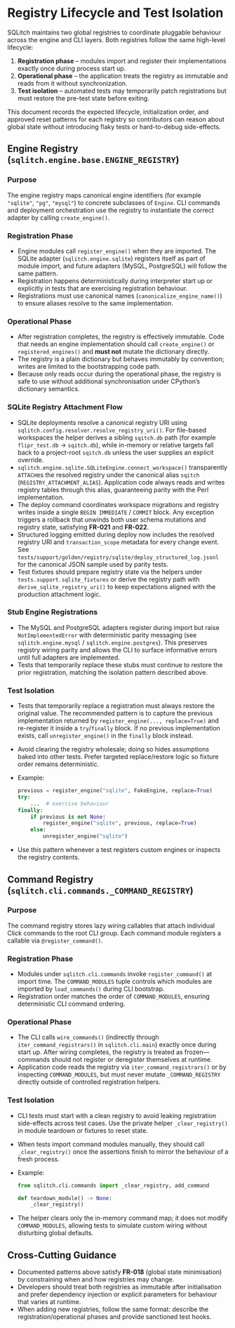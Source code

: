 # Registry Lifecycle and Test Isolation

SQLitch maintains two global registries to coordinate pluggable behaviour across the engine and CLI layers. Both registries follow the same high-level lifecycle:

1. **Registration phase** – modules import and register their implementations exactly once during process start up.
2. **Operational phase** – the application treats the registry as immutable and reads from it without synchronization.
3. **Test isolation** – automated tests may temporarily patch registrations but must restore the pre-test state before exiting.

This document records the expected lifecycle, initialization order, and approved reset patterns for each registry so contributors can reason about global state without introducing flaky tests or hard-to-debug side-effects.

## Engine Registry (`sqlitch.engine.base.ENGINE_REGISTRY`)

### Purpose
The engine registry maps canonical engine identifiers (for example `"sqlite"`, `"pg"`, `"mysql"`) to concrete subclasses of `Engine`. CLI commands and deployment orchestration use the registry to instantiate the correct adapter by calling `create_engine()`.

### Registration Phase
- Engine modules call `register_engine()` when they are imported. The SQLite adapter (`sqlitch.engine.sqlite`) registers itself as part of module import, and future adapters (MySQL, PostgreSQL) will follow the same pattern.
- Registration happens deterministically during interpreter start up or explicitly in tests that are exercising registration behaviour.
- Registrations must use canonical names (`canonicalize_engine_name()`) to ensure aliases resolve to the same implementation.

### Operational Phase
- After registration completes, the registry is effectively immutable. Code that needs an engine implementation should call `create_engine()` or `registered_engines()` and **must not** mutate the dictionary directly.
- The registry is a plain dictionary but behaves immutably by convention; writes are limited to the bootstrapping code path.
- Because only reads occur during the operational phase, the registry is safe to use without additional synchronisation under CPython’s dictionary semantics.

### SQLite Registry Attachment Flow
- SQLite deployments resolve a canonical registry URI using `sqlitch.config.resolver.resolve_registry_uri()`. For file-based workspaces the helper derives a sibling `sqitch.db` path (for example `flipr_test.db` → `sqitch.db`), while in-memory or relative targets fall back to a project-root `sqitch.db` unless the user supplies an explicit override.
- `sqlitch.engine.sqlite.SQLiteEngine.connect_workspace()` transparently `ATTACH`es the resolved registry under the canonical alias `sqitch` (`REGISTRY_ATTACHMENT_ALIAS`). Application code always reads and writes registry tables through this alias, guaranteeing parity with the Perl implementation.
- The deploy command coordinates workspace migrations and registry writes inside a single `BEGIN IMMEDIATE` / `COMMIT` block. Any exception triggers a rollback that unwinds both user schema mutations and registry state, satisfying **FR-021** and **FR-022**.
- Structured logging emitted during deploy now includes the resolved registry URI and `transaction_scope` metadata for every change event. See `tests/support/golden/registry/sqlite/deploy_structured_log.jsonl` for the canonical JSON sample used by parity tests.
- Test fixtures should prepare registry state via the helpers under `tests.support.sqlite_fixtures` or derive the registry path with `derive_sqlite_registry_uri()` to keep expectations aligned with the production attachment logic.

### Stub Engine Registrations
- The MySQL and PostgreSQL adapters register during import but raise `NotImplementedError` with deterministic parity messaging (see `sqlitch.engine.mysql` / `sqlitch.engine.postgres`). This preserves registry wiring parity and allows the CLI to surface informative errors until full adapters are implemented.
- Tests that temporarily replace these stubs must continue to restore the prior registration, matching the isolation pattern described above.

### Test Isolation
- Tests that temporarily replace a registration must always restore the original value. The recommended pattern is to capture the previous implementation returned by `register_engine(..., replace=True)` and re-register it inside a `try`/`finally` block. If no previous implementation exists, call `unregister_engine()` in the `finally` block instead.
- Avoid clearing the registry wholesale; doing so hides assumptions baked into other tests. Prefer targeted replace/restore logic so fixture order remains deterministic.
- Example:

  ```python
  previous = register_engine("sqlite", FakeEngine, replace=True)
  try:
      ...  # exercise behaviour
  finally:
      if previous is not None:
          register_engine("sqlite", previous, replace=True)
      else:
          unregister_engine("sqlite")
  ```

- Use this pattern whenever a test registers custom engines or inspects the registry contents.

## Command Registry (`sqlitch.cli.commands._COMMAND_REGISTRY`)

### Purpose
The command registry stores lazy wiring callables that attach individual Click commands to the root CLI group. Each command module registers a callable via `@register_command()`.

### Registration Phase
- Modules under `sqlitch.cli.commands` invoke `register_command()` at import time. The `COMMAND_MODULES` tuple controls which modules are imported by `load_commands()` during CLI bootstrap.
- Registration order matches the order of `COMMAND_MODULES`, ensuring deterministic CLI command ordering.

### Operational Phase
- The CLI calls `wire_commands()` (indirectly through `iter_command_registrars()` in `sqlitch.cli.main`) exactly once during start up. After wiring completes, the registry is treated as frozen—commands should not register or deregister themselves at runtime.
- Application code reads the registry via `iter_command_registrars()` or by inspecting `COMMAND_MODULES`, but must never mutate `_COMMAND_REGISTRY` directly outside of controlled registration helpers.

### Test Isolation
- CLI tests must start with a clean registry to avoid leaking registration side-effects across test cases. Use the private helper `_clear_registry()` in module teardown or fixtures to reset state.
- When tests import command modules manually, they should call `_clear_registry()` once the assertions finish to mirror the behaviour of a fresh process.
- Example:

  ```python
  from sqlitch.cli.commands import _clear_registry, add_command

  def teardown_module() -> None:
      _clear_registry()
  ```

- The helper clears only the in-memory command map; it does not modify `COMMAND_MODULES`, allowing tests to simulate custom wiring without disturbing global defaults.

## Cross-Cutting Guidance
- Documented patterns above satisfy **FR-018** (global state minimisation) by constraining when and how registries may change.
- Developers should treat both registries as immutable after initialisation and prefer dependency injection or explicit parameters for behaviour that varies at runtime.
- When adding new registries, follow the same format: describe the registration/operational phases and provide sanctioned test hooks.
